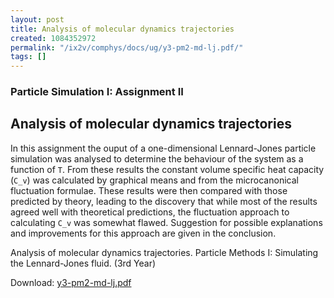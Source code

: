 ```yaml
---
layout: post
title: Analysis of molecular dynamics trajectories
created: 1084352972
permalink: "/ix2v/comphys/docs/ug/y3-pm2-md-lj.pdf/"
tags: []
---
```

### Particle Simulation I: Assignment II
## Analysis of molecular dynamics trajectories
In this assignment the ouput of a one-dimensional
Lennard-Jones particle simulation was analysed to
determine the behaviour of the system as a function of
`T`. From these results the constant volume specific
heat capacity (`C_v`) was calculated by graphical means
and from the microcanonical fluctuation formulae.
These results were then compared with those
predicted by theory, leading to the discovery that while
most of the results agreed well with theoretical
predictions, the fluctuation approach to calculating `C_v`
was somewhat flawed. Suggestion for possible
explanations and improvements for this approach are
given in the conclusion.

Analysis of molecular dynamics trajectories.  Particle Methods I: Simulating the Lennard-Jones fluid. (3rd Year)


Download: <a href="/page/files/y3-pm2-md-lj.pdf">y3-pm2-md-lj.pdf</a>
